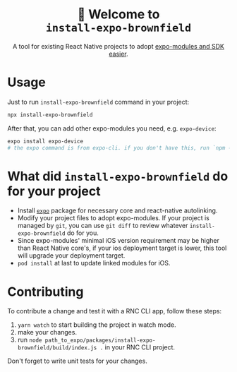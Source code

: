<!-- Title -->
<h1 align="center">
👋 Welcome to <br><code>install-expo-brownfield</code>
</h1>

<p align="center">A tool for existing React Native projects to adopt <a href="https://docs.expo.dev/versions/latest/">expo-modules and SDK easier</a>.</p>

<!-- Body -->

# Usage

Just to run `install-expo-brownfield` command in your project:

```sh
npx install-expo-brownfield
```

After that, you can add other expo-modules you need, e.g. `expo-device`:

```sh
expo install expo-device
# the expo command is from expo-cli. if you don't have this, run `npm -g install expo-cli` to install.
```

# What did `install-expo-brownfield` do for your project

- Install [`expo`](https://www.npmjs.com/package/expo) package for necessary core and react-native autolinking.
- Modify your project files to adopt expo-modules. If your project is managed by `git`, you can use `git diff` to review whatever `install-expo-brownfield` do for you.
- Since expo-modules' minimal iOS version requirement may be higher than React Native core's, if your ios deployment target is lower, this tool will upgrade your deployment target.
- `pod install` at last to update linked modules for iOS.

# Contributing

To contribute a change and test it with a RNC CLI app, follow these steps:

1. `yarn watch` to start building the project in watch mode.
2. make your changes.
3. run `node path_to_expo/packages/install-expo-brownfield/build/index.js .` in your RNC CLI project.

Don't forget to write unit tests for your changes.

